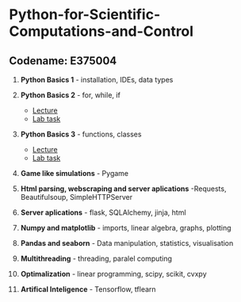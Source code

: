 # Python-for-Scientific-Computations-and-Control 
## Codename: E375004

1. **Python Basics 1** - installation, IDEs, data types

1. **Python Basics 2** - for, while, if

   - [Lecture](courses/Basics_1-program_flow_and_functions.ipynb)
   - [Lab task](tasks/EN_Ceasar_cipher_encryption.ipynb)

1. **Python Basics 3** - functions, classes

   - [Lecture](courses/Basics_2-functions_and_classes.ipynb)
   - [Lab task](tasks/EN_game_simulation-rock_scissors_paper.ipynb)

1. **Game like simulations** - Pygame

1. **Html parsing, webscraping and server aplications** -Requests, Beautifulsoup, SimpleHTTPServer

1. **Server aplications** - flask, SQLAlchemy, jinja, html

1. **Numpy and matplotlib** - imports, linear algebra, graphs, plotting

1. **Pandas and seaborn** - Data manipulation, statistics, visualisation

1. **Multithreading** - threading, paralel computing

1. **Optimalization** - linear programming, scipy, scikit, cvxpy

1. **Artifical Inteligence** - Tensorflow, tflearn

